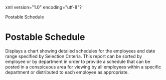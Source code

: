 xml version="1.0" encoding="utf-8"?





Postable Schedule




# Postable Schedule

Displays a chart showing detailed schedules for the employees and date range specified by Selection Criteria. This report can be sorted by employee or by department in order to provide a schedule that can be posted in a conspicuous area for viewing by all employees within a specific department or distributed to each employee as appropriate.